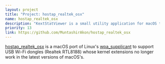 ```yaml
---
layout: project
title: "Project: hostap_realtek_osx"
name: hostap_realtek_osx
description: "KextStatViewer is a small utility application for macOS to visualise the output of kextstat command."
priority: 13
link: https://github.com/MuntashirAkon/hostap_realtek_osx
---
```


[hostap_realtek_osx](https://github.com/MuntashirAkon/hostap_realtek_osx) is a macOS port of Linux's [wpa_supplicant](https://wiki.gentoo.org/wiki/Wpa_supplicant) to support USB Wi-Fi dongles (Realtek RTL8188) whose kernel extensions no longer work in the latest versions of macOS's.
